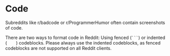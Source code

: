 # Code

Subreddits like r/badcode or r/ProgrammerHumor often contain screenshots of code.

There are two ways to format code in Reddit: Using fenced (`` ``` ``) or indented (`    `) codeblocks.
Please always use the indented codeblocks, as fenced codeblocks are not supported on all Reddit clients.
